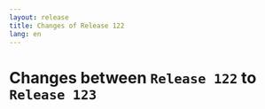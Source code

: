 ```yaml
---
layout: release
title: Changes of Release 122
lang: en
---
```


# Changes between `Release 122` to `Release 123`

